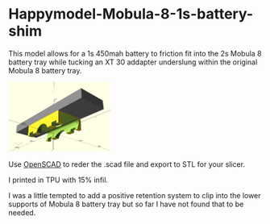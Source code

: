 # Happymodel-Mobula-8-1s-battery-shim

This model allows for a 1s 450mah battery to friction fit into the 2s Mobula 8 battery tray while tucking an XT 30 addapter underslung within the original Mobula 8 battery tray.

<img src="Happymodel Mobula 8 1s battery shim.png" width="40%">

Use [OpenSCAD](https://openscad.org/) to reder the .scad file and export to STL for your slicer.

I printed in TPU with 15% infil.

I was a little tempted to add a positive retention system to clip into the lower supports of Mobula 8 battery tray but so far I have not found that to be needed.
